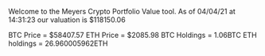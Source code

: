 Welcome to the Meyers Crypto Portfolio Value tool. 
As of 04/04/21 at 14:31:23 our valuation is $118150.06 

BTC Price = $58407.57
 ETH Price = $2085.98
BTC Holdings = 1.06BTC
 ETH holdings = 26.960005962ETH 
